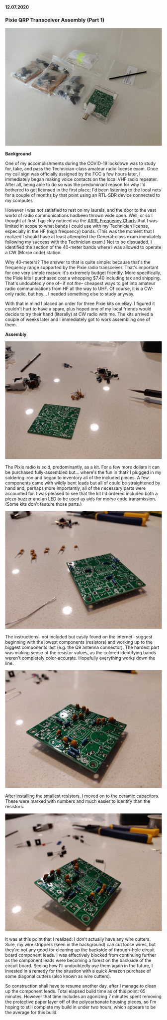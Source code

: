 #### 12.07.2020

### Pixie QRP Transceiver Assembly (Part 1)

![180043](media/pixie_s/180043.jpg)

**Background**

One of my accomplishments during the COVID-19 lockdown was to study for, take, and pass the Technician-class amateur radio license exam.  Once my call sign was officially assigned by the FCC a few hours later, I immediately began making voice contacts on the local VHF radio repeater.  After all, being able to do so was the predominant reason for why I'd bothered to get licensed in the first place; I'd been listening to the local nets for a couple of months by that point using an RTL-SDR device connected to my computer.

However I was not satisfied to rest on my laurels, and the door to the vast world of radio communications hadbeen thrown wide open.  Well, or so I thought at first.  I quickly noticed via the [ARRL Frequency Charts](http://www.arrl.org/graphical-frequency-allocations) that I was limited in scope to what bands I could use with my Technician license, especially in the HF (high frequency) bands.  (This was the moment that I realized I should have at least attempted the General-class exam immdiately following my success with the Technician exam.)  Not to be dissuaded, I identified the section of the 40-meter bands where I was allowed to operate a CW (Morse code) station.

Why 40-meters?  The answer to that is quite simple: because that's the frequency range supported by the Pixie radio transceiver.  That's important for one very simple reason: it's extremely budget friendly.  More specifically, the Pixie kits I purchased cost a whopping $7.40 including tax and shipping.  That's undoubtedly one of– if not _the_– cheapest ways to get into amateur radio communications from HF all the way to UHF.  Of course, it is a CW-only radio, but hey... I needed something else to study anyway.

With that in mind I placed an order for three Pixie kits on eBay.  I figured it couldn't hurt to have a spare, plus hoped one of my local friends would decide to try their hand (literally) at CW radio with me.  The kits arrived a couple of weeks later and I immediately got to work assembling one of them.

**Assembly**

![191155](media/pixie_s/191155.jpg)

The Pixie radio is sold, predominantly, as a kit.  For a few more dollars it can be purchased fully-assembled but... where's the fun in that?  I plugged in my soldering iron and began to inventory all of the included pieces.  A few components came with wildly bent leads but all of could be straightened by hand and, perhaps more importantly, all of the necessary parts were accounted for.  I was pleased to see that the kit I'd ordered included both a piezo buzzer and an LED to be used as aids for morse code transmission.  (Some kits don't feature those parts.)

![193050](media/pixie_s/193050.jpg)

The instructions– not included but easily found on the internet– suggest beginning with the lowest components (resistors) and working up to the biggest components last (e.g. the Q9 antenna connector).  The hardest part was making sense of the resistor values, as the colored identifying bands weren't completely color-accurate.  Hopefully everything works down the line.

![194509](media/pixie_s/194509.jpg)

After installing the smallest resistors, I moved on to the ceramic capacitors.  These were marked with numbers and much easier to identify than the resistors.

![200227](media/pixie_s/200227.jpg)

It was at this point that I realized: I don't actually have any wire cutters.  Sure, my wire strippers (seen in the background) can cut loose wires, but they're not any good for cleaning up the backside of through-hole circuit board component leads.  I was effectively blocked from continuing further as the component leads were becoming a forest on the backside of the circuit board.  Seeing how I'll undoubtedly use them again in the future, I invested in a remedy for the situation with a quick Amazon purchase of some diagonal cutters (also known as wire cutters).

So construction shall have to resume another day, after I manage to clean up the component leads.  Total elapsed build time as of this point: 65 minutes.  However that time includes an agonizing 7 minutes spent removing the protective paper layer off of the polycarbonate housing pieces, so I'm hoping to still complete my build in under two hours, which appears to be the average for this build.